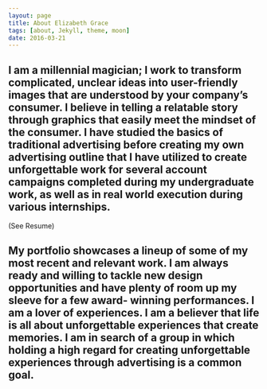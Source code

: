 ```yaml
---
layout: page
title: About Elizabeth Grace 
tags: [about, Jekyll, theme, moon]
date: 2016-03-21
---
```

    
## I am a millennial magician; I work to transform complicated, unclear ideas into user-friendly images that are understood by your company’s consumer. I believe in telling a relatable story through graphics that easily meet the mindset of the consumer. I have studied the basics of traditional advertising before creating my own advertising outline that I have utilized to create unforgettable work for several account campaigns completed during my undergraduate work, as well as in real world execution during various internships.
(See Resume) 
## My portfolio showcases a lineup of some of my most recent and relevant work. I am always ready and willing to tackle new design opportunities and have plenty of room up my sleeve for a few award- winning performances. I am a lover of experiences. I am a believer that life is all about unforgettable experiences that create memories. I am in search of a group in which holding a high regard for creating unforgettable experiences through advertising is a common goal. 

